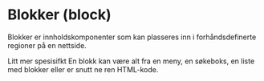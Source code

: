 # Blokker (block)

Blokker er innholdskomponenter som kan plasseres inn i forhåndsdefinerte regioner på en nettside. 

Litt mer spesisifkt
En blokk kan være alt fra en meny, en søkeboks, en liste med blokker eller er snutt ne ren HTML-kode.
